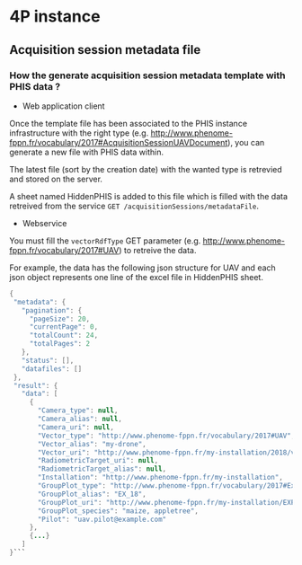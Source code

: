 # 4P instance

##  Acquisition session metadata file

### How the generate acquisition session metadata template with PHIS data ?

- Web application client

Once the template file has been associated to the PHIS instance infrastructure with the right type (e.g. http://www.phenome-fppn.fr/vocabulary/2017#AcquisitionSessionUAVDocument), you can generate a new file with PHIS data within.

The latest file (sort by the creation date) with the wanted type is retrevied and stored on the server.

A sheet named HiddenPHIS is added to this file which is filled with the data retreived from the service `GET /acquisitionSessions/metadataFile`.

- Webservice

 You must fill the  `vectorRdfType` GET parameter (e.g. http://www.phenome-fppn.fr/vocabulary/2017#UAV) to retreive the data.

For example, the data has the following json structure for UAV and each json object represents one line of the excel file in HiddenPHIS sheet.

```java
{
 "metadata": {
   "pagination": {
     "pageSize": 20,
     "currentPage": 0,
     "totalCount": 24,
     "totalPages": 2
   },
   "status": [],
   "datafiles": []
 },
 "result": {
   "data": [
     {
       "Camera_type": null,
       "Camera_alias": null,
       "Camera_uri": null,
       "Vector_type": "http://www.phenome-fppn.fr/vocabulary/2017#UAV",
       "Vector_alias": "my-drone",
       "Vector_uri": "http://www.phenome-fppn.fr/my-installation/2018/v1802",
       "RadiometricTarget_uri": null,
       "RadiometricTarget_alias": null,
       "Installation": "http://www.phenome-fppn.fr/my-installation",
       "GroupPlot_type": "http://www.phenome-fppn.fr/vocabulary/2017#Experiment",
       "GroupPlot_alias": "EX_18",
       "GroupPlot_uri": "http://www.phenome-fppn.fr/my-installation/EXP2018-1",
       "GroupPlot_species": "maize, appletree",
       "Pilot": "uav.pilot@example.com"
     },
     {...}
   ]
}```
